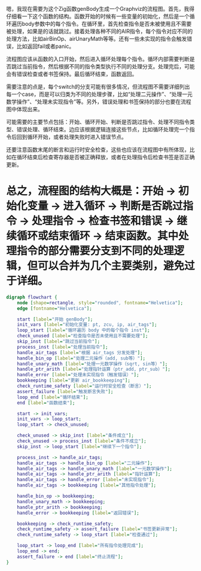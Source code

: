 嗯，我现在需要为这个Zig函数genBody生成一个Graphviz的流程图。首先，我得仔细看一下这个函数的结构。函数开始的时候有一些变量的初始化，然后是一个循环遍历body参数中的每个指令。在循环里，首先检查指令是否未被使用且不需要被处理，如果是的话就跳过。接着处理各种不同的AIR指令，每个指令对应不同的处理方法，比如airBinOp、airUnaryMath等等。还有一些未实现的指令会触发错误，比如返回fail或者panic。

流程图应该从函数的入口开始，然后进入循环处理每个指令。循环内部需要判断是否跳过当前指令，然后根据不同的指令类型执行不同的处理分支。处理完后，可能会有错误检查或者书签保持。最后循环结束，函数返回。

需要注意的点是，每个switch的分支可能有很多情况，但流程图不需要详细列出每一个case，而是可以归类为不同的处理步骤，比如“处理二元操作”、“处理一元数学操作”、“处理未实现指令”等。另外，错误处理和书签保持的部分也要在流程图中体现出来。

可能需要的主要节点包括：开始、循环开始、判断是否跳过指令、处理不同指令类型、错误处理、循环结束。边应该根据逻辑连接这些节点，比如循环处理完一个指令后回到循环开始，或者处理失败时进入错误节点。

还要注意函数末尾的断言和运行时安全检查，这些也应该在流程图中有所体现，比如在循环结束后检查寄存器是否被正确释放，或者在处理指令后检查书签是否正确更新。

总之，流程图的结构大概是：开始 -> 初始化变量 -> 进入循环 -> 判断是否跳过指令 -> 处理指令 -> 检查书签和错误 -> 继续循环或结束循环 -> 结束函数。其中处理指令的部分需要分支到不同的处理逻辑，但可以合并为几个主要类别，避免过于详细。
================================================
```dot
digraph flowchart {
    node [shape=rectangle, style="rounded", fontname="Helvetica"];
    edge [fontname="Helvetica"];

    start [label="开始 genBody"];
    init_vars [label="初始化变量: pt, zcu, ip, air_tags"];
    loop_start [label="循环遍历 body 中的每个指令 inst"];
    check_unused [label="检查指令是否未使用且不需要处理"];
    skip_inst [label="跳过当前指令"];
    process_inst [label="处理当前指令"];
    handle_air_tags [label="根据 air_tags 分发处理"];
    handle_bin_op [label="处理二元操作（add, sub等）"];
    handle_unary_math [label="处理一元数学操作（sqrt, sin等）"];
    handle_ptr_arith [label="处理指针运算（ptr_add, ptr_sub）"];
    handle_error [label="处理未实现指令（触发错误）"];
    bookkeeping [label="更新 air_bookkeeping"];
    check_runtime_safety [label="运行时安全检查（断言）"];
    assert_failure [label="触发断言失败"];
    loop_end [label="循环结束"];
    end [label="函数结束"];

    start -> init_vars;
    init_vars -> loop_start;
    loop_start -> check_unused;

    check_unused -> skip_inst [label="条件成立"];
    check_unused -> process_inst [label="条件不成立"];
    skip_inst -> loop_start [label="继续下一个指令"];

    process_inst -> handle_air_tags;
    handle_air_tags -> handle_bin_op [label="二元操作"];
    handle_air_tags -> handle_unary_math [label="一元数学操作"];
    handle_air_tags -> handle_ptr_arith [label="指针运算"];
    handle_air_tags -> handle_error [label="未实现指令"];
    handle_air_tags -> bookkeeping [label="其他指令处理"];

    handle_bin_op -> bookkeeping;
    handle_unary_math -> bookkeeping;
    handle_ptr_arith -> bookkeeping;
    handle_error -> bookkeeping [label="返回错误"];

    bookkeeping -> check_runtime_safety;
    check_runtime_safety -> assert_failure [label="书签更新异常"];
    check_runtime_safety -> loop_start [label="检查通过"];

    loop_start -> loop_end [label="所有指令处理完成"];
    loop_end -> end;
    assert_failure -> end [label="终止流程"];
}
```